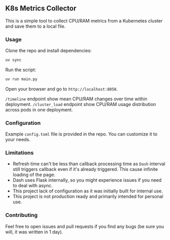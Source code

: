 ## K8s Metrics Collector

This is a simple tool to collect CPU/RAM metrics from a Kubernetes cluster and save them to a local file.

### Usage

Clone the repo and install dependencies:

```bash
uv sync
```

Run the script:

```bash
uv run main.py
```

Open your browser and go to `http://localhost:8050`.

`/timeline` endpoint show mean CPU/RAM changes over time within deployment.
`/cluster_load` endpoint show CPU/RAM usage distribution across pods in one deployment.

### Configuration

Example `config.toml` file is provided in the repo. You can customize it to your needs.

### Limitations

- Refresh time can't be less than callback processing time as `Dash` interval
still triggers callback even if it's already triggered. This cause infinite
loading of the page.
- Dash uses Flask internally, so you might experience issues if you need to deal with async.
- This project lack of configuration as it was initially built for internal use.
- This project is not production ready and primarily intended for personal use.


### Contributing

Feel free to open issues and pull requests if you find any bugs (be sure you will, it was written in 1 day).
